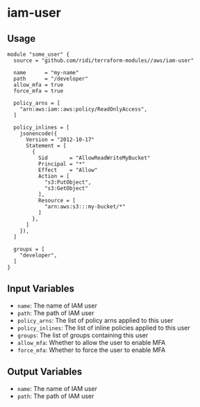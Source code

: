 # iam-user

## Usage
```hcl
module "some_user" {
  source = "github.com/ridi/terraform-modules//aws/iam-user"
  
  name      = "my-name"
  path      = "/developer"
  allow_mfa = true
  force_mfa = true

  policy_arns = [
    "arn:aws:iam::aws:policy/ReadOnlyAccess",
  ]

  policy_inlines = [
    jsonencode({
      Version = "2012-10-17"
      Statement = [
        {
          Sid       = "AllowReadWriteMyBucket"
          Principal = "*"
          Effect    = "Allow"
          Action = [
            "s3:PutObject",
            "s3:GetObject"
          ],
          Resource = [
            "arn:aws:s3:::my-bucket/*"
          ]
        },
      ]
    }),
  ]

  groups = [
    "developer",
  ]
}
```

## Input Variables
- `name`: The name of IAM user
- `path`: The path of IAM user
- `policy_arns`: The list of policy arns applied to this user
- `policy_inlines`: The list of inline policies applied to this user
- `groups`: The list of groups containing this user
- `allow_mfa`: Whether to allow the user to enable MFA
- `force_mfa`: Whether to force the user to enable MFA

## Output Variables
- `name`: The name of IAM user
- `path`: The path of IAM user
